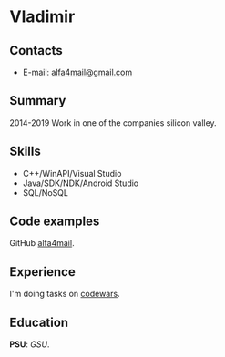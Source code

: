 # Vladimir
## Contacts
* E-mail: alfa4mail@gmail.com

## Summary
2014-2019 Work in one of the companies silicon valley.

## Skills
* C++/WinAPI/Visual Studio
* Java/SDK/NDK/Android Studio
* SQL/NoSQL

## Code examples
GitHub [alfa4mail](https://github.com/alfa4mail).
## Experience
I'm doing tasks on [codewars](https://www.codewars.com/users/alfa4mail).
## Education 
**PSU**: *GSU*.